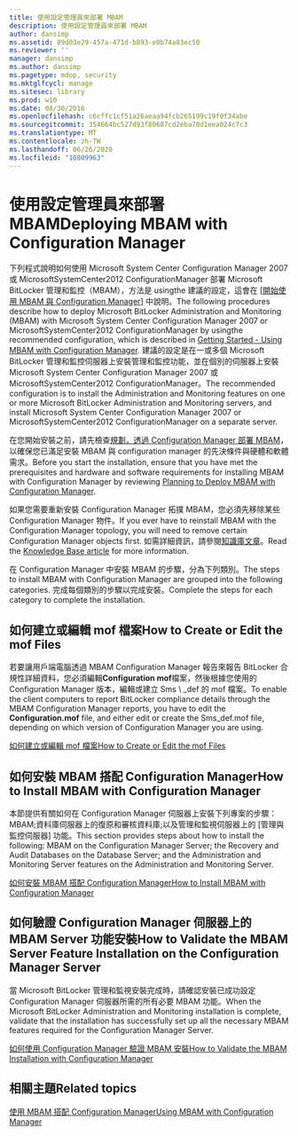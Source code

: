 ```yaml
---
title: 使用設定管理員來部署 MBAM
description: 使用設定管理員來部署 MBAM
author: dansimp
ms.assetid: 89d03e29-457a-471d-b893-e0b74a83ec50
ms.reviewer: ''
manager: dansimp
ms.author: dansimp
ms.pagetype: mdop, security
ms.mktglfcycl: manage
ms.sitesec: library
ms.prod: w10
ms.date: 08/30/2016
ms.openlocfilehash: c6cffc1cf51a26aeaa94fcb265199c19f0f34abe
ms.sourcegitcommit: 354664bc527d93f80687cd2eba70d1eea024c7c3
ms.translationtype: MT
ms.contentlocale: zh-TW
ms.lasthandoff: 06/26/2020
ms.locfileid: "10809963"
---
```

# <span data-ttu-id="71e1a-103">使用設定管理員來部署 MBAM</span><span class="sxs-lookup"><span data-stu-id="71e1a-103">Deploying MBAM with Configuration Manager</span></span>


<span data-ttu-id="71e1a-104">下列程式說明如何使用 Microsoft System Center Configuration Manager 2007 或 MicrosoftSystemCenter2012 ConfigurationManager 部署 Microsoft BitLocker 管理和監控（MBAM），方法是 usingthe 建議的設定，這會在 [[開始使用 MBAM 與 Configuration Manager](getting-started---using-mbam-with-configuration-manager.md)] 中說明。</span><span class="sxs-lookup"><span data-stu-id="71e1a-104">The following procedures describe how to deploy Microsoft BitLocker Administration and Monitoring (MBAM) with Microsoft System Center Configuration Manager 2007 or MicrosoftSystemCenter2012 ConfigurationManager by usingthe recommended configuration, which is described in [Getting Started - Using MBAM with Configuration Manager](getting-started---using-mbam-with-configuration-manager.md).</span></span> <span data-ttu-id="71e1a-105">建議的設定是在一或多個 Microsoft BitLocker 管理和監控伺服器上安裝管理和監控功能，並在個別的伺服器上安裝 Microsoft System Center Configuration Manager 2007 或 MicrosoftSystemCenter2012 ConfigurationManager。</span><span class="sxs-lookup"><span data-stu-id="71e1a-105">The recommended configuration is to install the Administration and Monitoring features on one or more Microsoft BitLocker Administration and Monitoring servers, and install Microsoft System Center Configuration Manager 2007 or MicrosoftSystemCenter2012 ConfigurationManager on a separate server.</span></span>

<span data-ttu-id="71e1a-106">在您開始安裝之前，請先檢查[規劃，透過 Configuration Manager 部署 MBAM](planning-to-deploy-mbam-with-configuration-manager-2.md)，以確保您已滿足安裝 MBAM 與 configuration manager 的先決條件與硬體和軟體需求。</span><span class="sxs-lookup"><span data-stu-id="71e1a-106">Before you start the installation, ensure that you have met the prerequisites and hardware and software requirements for installing MBAM with Configuration Manager by reviewing [Planning to Deploy MBAM with Configuration Manager](planning-to-deploy-mbam-with-configuration-manager-2.md).</span></span>

<span data-ttu-id="71e1a-107">如果您需要重新安裝 Configuration Manager 拓撲 MBAM，您必須先移除某些 Configuration Manager 物件。</span><span class="sxs-lookup"><span data-stu-id="71e1a-107">If you ever have to reinstall MBAM with the Configuration Manager topology, you will need to remove certain Configuration Manager objects first.</span></span> <span data-ttu-id="71e1a-108">如需詳細資訊，請參閱[知識庫文章](https://go.microsoft.com/fwlink/?LinkId=286306)。</span><span class="sxs-lookup"><span data-stu-id="71e1a-108">Read the [Knowledge Base article](https://go.microsoft.com/fwlink/?LinkId=286306) for more information.</span></span>

<span data-ttu-id="71e1a-109">在 Configuration Manager 中安裝 MBAM 的步驟，分為下列類別。</span><span class="sxs-lookup"><span data-stu-id="71e1a-109">The steps to install MBAM with Configuration Manager are grouped into the following categories.</span></span> <span data-ttu-id="71e1a-110">完成每個類別的步驟以完成安裝。</span><span class="sxs-lookup"><span data-stu-id="71e1a-110">Complete the steps for each category to complete the installation.</span></span>

## <span data-ttu-id="71e1a-111">如何建立或編輯 mof 檔案</span><span class="sxs-lookup"><span data-stu-id="71e1a-111">How to Create or Edit the mof Files</span></span>


<span data-ttu-id="71e1a-112">若要讓用戶端電腦透過 MBAM Configuration Manager 報告來報告 BitLocker 合規性詳細資料，您必須編輯**Configuration mof**檔案，然後根據您使用的 Configuration Manager 版本，編輯或建立 Sms \ _def 的 mof 檔案。</span><span class="sxs-lookup"><span data-stu-id="71e1a-112">To enable the client computers to report BitLocker compliance details through the MBAM Configuration Manager reports, you have to edit the **Configuration.mof** file, and either edit or create the Sms\_def.mof file, depending on which version of Configuration Manager you are using.</span></span>

[<span data-ttu-id="71e1a-113">如何建立或編輯 mof 檔案</span><span class="sxs-lookup"><span data-stu-id="71e1a-113">How to Create or Edit the mof Files</span></span>](how-to-create-or-edit-the-mof-files.md)

## <span data-ttu-id="71e1a-114">如何安裝 MBAM 搭配 Configuration Manager</span><span class="sxs-lookup"><span data-stu-id="71e1a-114">How to Install MBAM with Configuration Manager</span></span>


<span data-ttu-id="71e1a-115">本節提供有關如何在 Configuration Manager 伺服器上安裝下列專案的步驟： MBAM;資料庫伺服器上的復原和審核資料庫;以及管理和監視伺服器上的 [管理與監控伺服器] 功能。</span><span class="sxs-lookup"><span data-stu-id="71e1a-115">This section provides steps about how to install the following: MBAM on the Configuration Manager Server; the Recovery and Audit Databases on the Database Server; and the Administration and Monitoring Server features on the Administration and Monitoring Server.</span></span>

[<span data-ttu-id="71e1a-116">如何安裝 MBAM 搭配 Configuration Manager</span><span class="sxs-lookup"><span data-stu-id="71e1a-116">How to Install MBAM with Configuration Manager</span></span>](how-to-install-mbam-with-configuration-manager.md)

## <span data-ttu-id="71e1a-117">如何驗證 Configuration Manager 伺服器上的 MBAM Server 功能安裝</span><span class="sxs-lookup"><span data-stu-id="71e1a-117">How to Validate the MBAM Server Feature Installation on the Configuration Manager Server</span></span>


<span data-ttu-id="71e1a-118">當 Microsoft BitLocker 管理和監視安裝完成時，請確認安裝已成功設定 Configuration Manager 伺服器所需的所有必要 MBAM 功能。</span><span class="sxs-lookup"><span data-stu-id="71e1a-118">When the Microsoft BitLocker Administration and Monitoring installation is complete, validate that the installation has successfully set up all the necessary MBAM features required for the Configuration Manager Server.</span></span>

[<span data-ttu-id="71e1a-119">如何使用 Configuration Manager 驗證 MBAM 安裝</span><span class="sxs-lookup"><span data-stu-id="71e1a-119">How to Validate the MBAM Installation with Configuration Manager</span></span>](how-to-validate-the-mbam-installation-with-configuration-manager.md)

## <span data-ttu-id="71e1a-120">相關主題</span><span class="sxs-lookup"><span data-stu-id="71e1a-120">Related topics</span></span>


[<span data-ttu-id="71e1a-121">使用 MBAM 搭配 Configuration Manager</span><span class="sxs-lookup"><span data-stu-id="71e1a-121">Using MBAM with Configuration Manager</span></span>](using-mbam-with-configuration-manager.md)

 

 





